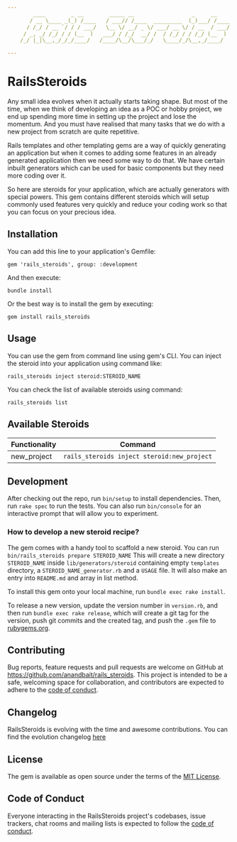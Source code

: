 ```yaml
---
        ____        _ __        _____ __                  _     __
       / __ \____ _(_) /____   / ___// /____  _________  (_)___/ /____
      / /_/ / __ `/ / / ___/   \__ \/ __/ _ \/ ___/ __ \/ / __  / ___/
     / _, _/ /_/ / / (__  )   ___/ / /_/  __/ /  / /_/ / / /_/ (__  )
    /_/ |_|\__,_/_/_/____/   /____/\__/\___/_/   \____/_/\__,_/____/

---
```


# RailsSteroids

Any small idea evolves when it actually starts taking shape. But most of the time, when we think of developing an idea as a POC or hobby project, we end up spending more time in setting up the project and lose the momentum. And you must have realised that many tasks that we do with a new project from scratch are quite repetitive. 

Rails templates and other templating gems are a way of quickly generating an application but when it comes to adding some features in an already generated application then we need some way to do that. We have certain inbuilt generators which can be used for basic components but they need more coding over it.

So here are steroids for your application, which are actually generators with special powers. This gem contains different steroids which will setup commonly used features very quickly and reduce your coding work so that you can focus on your precious idea.

## Installation

You can add this line to your application's Gemfile:
```
gem 'rails_steroids', group: :development
```
And then execute:
```
bundle install
```
Or the best way is to install the gem by executing:
```
gem install rails_steroids
```

## Usage

You can use the gem from command line using gem's CLI.
You can inject the steroid into your application using command like:
```
rails_steroids inject steroid:STEROID_NAME
```

You can check the list of available steroids using command:
```
rails_steroids list
```

## Available Steroids

| Functionality | Command |
|---|---|
|new_project|`rails_steroids inject steroid:new_project`|

## Development

After checking out the repo, run `bin/setup` to install dependencies. Then, run `rake spec` to run the tests. You can also run `bin/console` for an interactive prompt that will allow you to experiment.

### How to develop a new steroid recipe?

The gem comes with a handy tool to scaffold a new steroid.
You can run `bin/rails_steroids prepare STEROID_NAME`
This will create a new directory `STEROID_NAME` inside `lib/generators/steroid` containing empty `templates` directory, a `STEROID_NAME_generator.rb` and a `USAGE` file.
It will also make an entry into `README.md` and array in list method. 

To install this gem onto your local machine, run `bundle exec rake install`. 

To release a new version, update the version number in `version.rb`, and then run `bundle exec rake release`, which will create a git tag for the version, push git commits and the created tag, and push the `.gem` file to [rubygems.org](https://rubygems.org).

## Contributing

Bug reports, feature requests and pull requests are welcome on GitHub at https://github.com/anandbait/rails_steroids. This project is intended to be a safe, welcoming space for collaboration, and contributors are expected to adhere to the [code of conduct](https://github.com/anandbait/rails_steroids/blob/main/CODE_OF_CONDUCT.md).

## Changelog

RailsSteroids is evolving with the time and awesome contributions. You can find the evolution changelog [here](https://github.com/anandbait/rails_steroids/blob/main/CHANGELOG.md)

## License

The gem is available as open source under the terms of the [MIT License](https://opensource.org/licenses/MIT).

## Code of Conduct

Everyone interacting in the RailsSteroids project's codebases, issue trackers, chat rooms and mailing lists is expected to follow the [code of conduct](https://github.com/anandbait/rails_steroids/blob/main/CODE_OF_CONDUCT.md).
